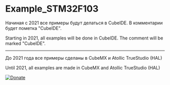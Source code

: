 # Example_STM32F103

Начиная с 2021 все примеры будут делаться в CubeIDE. В комментарии будет пометка "CubeIDE".

Starting in 2021, all examples will be done in CubeIDE. The comment will be marked "CubeIDE".

-----

До 2021 года все примеры сделаны в CubeMX и Atollic TrueStudio (HAL)

Until 2021, all examples are made in CubeMX and Atollic TrueStudio (HAL)



[![Donate](https://istarik.ru/uploads/images/00/00/01/2020/04/12/ff1b11.png)](https://istarik.ru/don.html)
